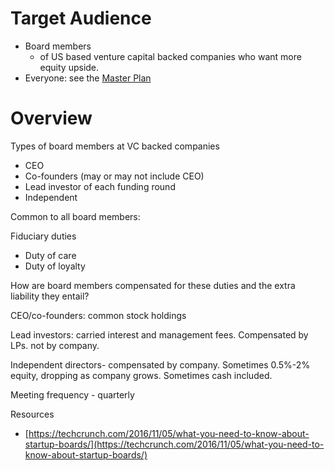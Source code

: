 # Target Audience

-   Board members
    -   of US based venture capital backed companies who want more equity upside.
-   Everyone: see the  [Master Plan](https://harveymultani.substack.com/p/master-plan-employee-led-spvs)

# Overview

Types of board members at VC backed companies
 - CEO
 - Co-founders (may or may not include CEO)
 - Lead investor of each funding round
 - Independent

Common to all board members:

Fiduciary duties
 - Duty of care
 - Duty of loyalty

How are board members compensated for these duties and the extra liability they entail?

CEO/co-founders: common stock holdings

Lead investors: carried interest and management fees. Compensated by LPs. not by company.

Independent directors- compensated by company. Sometimes 0.5%-2% equity, dropping as company grows. Sometimes cash included.

Meeting frequency - quarterly



Resources
 - [https://techcrunch.com/2016/11/05/what-you-need-to-know-about-startup-boards/](https://techcrunch.com/2016/11/05/what-you-need-to-know-about-startup-boards/)

<!--stackedit_data:
eyJoaXN0b3J5IjpbLTMzODk2OTQ0Nl19
-->
